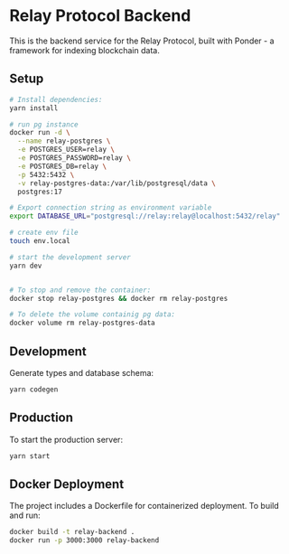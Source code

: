 # Relay Protocol Backend

This is the backend service for the Relay Protocol, built with Ponder - a framework for indexing blockchain data.

## Setup

```bash
# Install dependencies:
yarn install

# run pg instance
docker run -d \
  --name relay-postgres \
  -e POSTGRES_USER=relay \
  -e POSTGRES_PASSWORD=relay \
  -e POSTGRES_DB=relay \
  -p 5432:5432 \
  -v relay-postgres-data:/var/lib/postgresql/data \
  postgres:17

# Export connection string as environment variable
export DATABASE_URL="postgresql://relay:relay@localhost:5432/relay"

# create env file
touch env.local

# start the development server
yarn dev


# To stop and remove the container:
docker stop relay-postgres && docker rm relay-postgres

# To delete the volume containig pg data:
docker volume rm relay-postgres-data

```

## Development

Generate types and database schema:

```bash
yarn codegen
```

## Production

To start the production server:

```bash
yarn start
```

## Docker Deployment

The project includes a Dockerfile for containerized deployment. To build and run:

```bash
docker build -t relay-backend .
docker run -p 3000:3000 relay-backend
```
